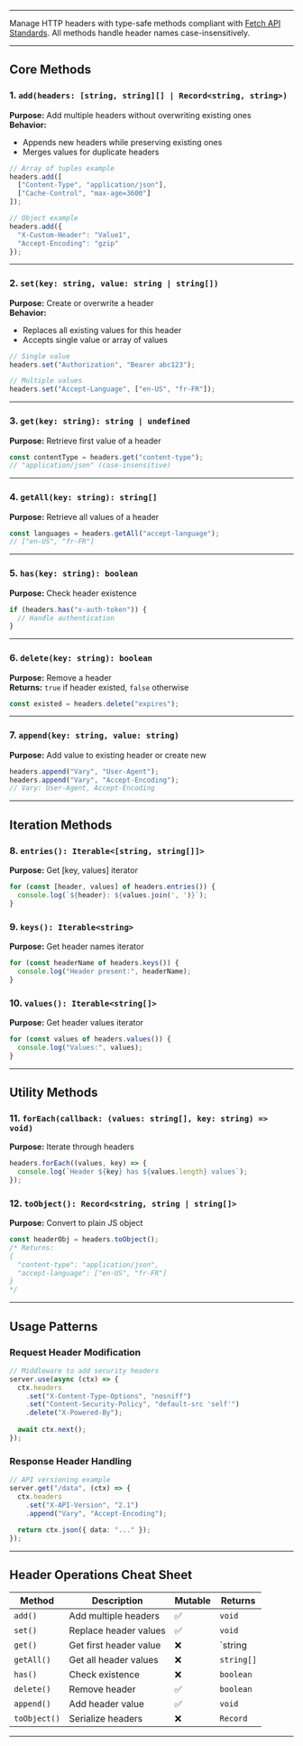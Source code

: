 
---

Manage HTTP headers with type-safe methods compliant with [Fetch API Standards](https://developer.mozilla.org/en-US/docs/Web/API/Headers). All methods handle header names case-insensitively.

---

## **Core Methods**

### **1. `add(headers: [string, string][] | Record<string, string>)`**  

**Purpose:** Add multiple headers without overwriting existing ones  
**Behavior:**  

- Appends new headers while preserving existing ones  
- Merges values for duplicate headers  

```ts
// Array of tuples example
headers.add([
  ["Content-Type", "application/json"],
  ["Cache-Control", "max-age=3600"]
]);

// Object example
headers.add({
  "X-Custom-Header": "Value1",
  "Accept-Encoding": "gzip"
});
```

---

### **2. `set(key: string, value: string | string[])`**  

**Purpose:** Create or overwrite a header  
**Behavior:**  

- Replaces all existing values for this header  
- Accepts single value or array of values  

```ts
// Single value
headers.set("Authorization", "Bearer abc123");

// Multiple values
headers.set("Accept-Language", ["en-US", "fr-FR"]);
```

---

### **3. `get(key: string): string | undefined`**  

**Purpose:** Retrieve first value of a header  

```ts
const contentType = headers.get("content-type"); 
// "application/json" (case-insensitive)
```

---

### **4. `getAll(key: string): string[]`**  

**Purpose:** Retrieve all values of a header  

```ts
const languages = headers.getAll("accept-language");
// ["en-US", "fr-FR"]
```

---

### **5. `has(key: string): boolean`**  

**Purpose:** Check header existence  

```ts
if (headers.has("x-auth-token")) {
  // Handle authentication
}
```

---

### **6. `delete(key: string): boolean`**  

**Purpose:** Remove a header  
**Returns:** `true` if header existed, `false` otherwise  

```ts
const existed = headers.delete("expires");
```

---

### **7. `append(key: string, value: string)`**  

**Purpose:** Add value to existing header or create new  

```ts
headers.append("Vary", "User-Agent");
headers.append("Vary", "Accept-Encoding");
// Vary: User-Agent, Accept-Encoding
```

---

## **Iteration Methods**

### **8. `entries(): Iterable<[string, string[]]>`**  

**Purpose:** Get [key, values] iterator  

```ts
for (const [header, values] of headers.entries()) {
  console.log(`${header}: ${values.join(', ')}`);
}
```

### **9. `keys(): Iterable<string>`**  

**Purpose:** Get header names iterator  

```ts
for (const headerName of headers.keys()) {
  console.log("Header present:", headerName);
}
```

### **10. `values(): Iterable<string[]>`**  

**Purpose:** Get header values iterator  

```ts
for (const values of headers.values()) {
  console.log("Values:", values);
}
```

---

## **Utility Methods**

### **11. `forEach(callback: (values: string[], key: string) => void)`**  

**Purpose:** Iterate through headers  

```ts
headers.forEach((values, key) => {
  console.log(`Header ${key} has ${values.length} values`);
});
```

### **12. `toObject(): Record<string, string | string[]>`**  

**Purpose:** Convert to plain JS object  

```ts
const headerObj = headers.toObject();
/* Returns:
{
  "content-type": "application/json",
  "accept-language": ["en-US", "fr-FR"]
}
*/
```

---

## **Usage Patterns**

### **Request Header Modification**

```ts
// Middleware to add security headers
server.use(async (ctx) => {
  ctx.headers
    .set("X-Content-Type-Options", "nosniff")
    .set("Content-Security-Policy", "default-src 'self'")
    .delete("X-Powered-By");
  
  await ctx.next();
});
```

### **Response Header Handling**

```ts
// API versioning example
server.get("/data", (ctx) => {
  ctx.headers
    .set("X-API-Version", "2.1")
    .append("Vary", "Accept-Encoding");
  
  return ctx.json({ data: "..." });
});
```

---

## **Header Operations Cheat Sheet**

| Method | Description | Mutable | Returns |
|--------|-------------|---------|---------|
| `add()` | Add multiple headers | ✅ | `void` |
| `set()` | Replace header values | ✅ | `void` |
| `get()` | Get first header value | ❌ | `string | undefined` |
| `getAll()` | Get all header values | ❌ | `string[]` |
| `has()` | Check existence | ❌ | `boolean` |
| `delete()` | Remove header | ✅ | `boolean` |
| `append()` | Add header value | ✅ | `void` |
| `toObject()` | Serialize headers | ❌ | `Record` |

---
